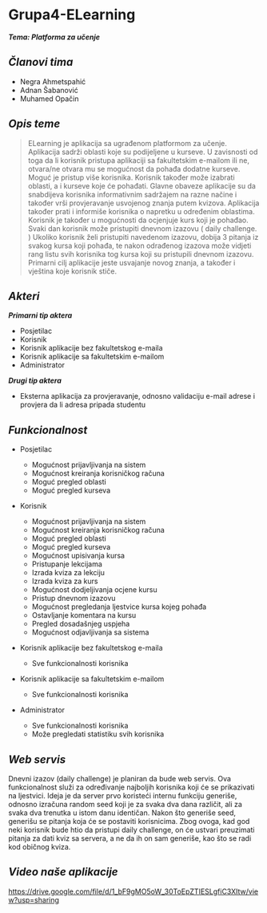 # Grupa4-ELearning
***Tema: Platforma za učenje***

***Članovi tima*** 
-------------

- Negra Ahmetspahić
- Adnan Šabanović
- Muhamed Opačin

***Opis teme***
-------------
>ELearning je aplikacija sa ugrađenom platformom za učenje. Aplikacija sadrži oblasti koje su podijeljene u kurseve. U zavisnosti od toga da li korisnik pristupa aplikaciji sa fakultetskim e-mailom ili ne, otvara/ne otvara mu se mogućnost da pohađa dodatne kurseve.
Moguć je pristup više korisnika. Korisnik također može izabrati oblasti, a i kurseve koje će pohađati. Glavne obaveze aplikacije su da snabdijeva korisnika informativnim sadržajem na razne načine i također vrši provjeravanje usvojenog znanja putem kvizova. Aplikacija također prati i informiše korisnika o napretku u određenim oblastima. Korisnik je također u mogućnosti da ocjenjuje kurs koji je pohađao. Svaki dan korisnik može pristupiti dnevnom izazovu ( daily challenge. ) Ukoliko korisnik želi pristupiti navedenom izazovu, dobija 3 pitanja iz svakog kursa koji pohađa, te nakon odrađenog izazova može vidjeti rang listu svih korisnika tog kursa koji su pristupili dnevnom izazovu. Primarni cilj aplikacije jeste usvajanje novog znanja, a također i vještina koje korisnik stiče.


***Akteri***
-------------
***Primarni tip aktera***
- Posjetilac 
- Korisnik
- Korisnik aplikacije bez fakultetskog e-maila 
- Korisnik aplikacije sa fakultetskim e-mailom 
- Administrator 

***Drugi tip aktera***
- Eksterna aplikacija za provjeravanje, odnosno validaciju e-mail adrese i provjera da li adresa pripada studentu

***Funkcionalnost***
------------- 

+ Posjetilac
  + Mogućnost prijavljivanja na sistem
  + Mogućnost kreiranja korisničkog računa
  + Moguć pregled oblasti
  + Moguć pregled kurseva
  
+ Korisnik 
  + Mogućnost prijavljivanja na sistem
  + Mogućnost kreiranja korisničkog računa
  + Moguć pregled oblasti
  + Moguć pregled kurseva
  + Mogućnost upisivanja kursa
  + Pristupanje lekcijama
  + Izrada kviza za lekciju
  + Izrada kviza za kurs
  + Mogućnost dodjeljivanja ocjene kursu
  + Pristup dnevnom izazovu
  + Mogućnost pregledanja ljestvice kursa kojeg pohađa
  + Ostavljanje komentara na kursu
  + Pregled dosadašnjeg uspjeha
  + Mogućnost odjavljivanja sa sistema
 
  
+ Korisnik aplikacije bez fakultetskog e-maila
  + Sve funkcionalnosti korisnika

+ Korisnik aplikacije sa fakultetskim e-mailom  
  + Sve funkcionalnosti korisnika

+ Administrator
  + Sve funkcionalnosti korisnika
  + Može pregledati statistiku svih korisnika
 
***Web servis***
-------------

Dnevni izazov (daily challenge) je planiran da bude web servis. Ova funkcionalnost služi za određivanje najboljih korisnika koji će se prikazivati na ljestvici. Ideja je da server prvo koristeći internu funkciju generiše, odnosno izračuna random seed koji je za svaka dva dana različit, ali za svaka dva trenutka u istom danu identičan. Nakon što generiše seed, generišu se pitanja koja će se postaviti korisnicima. Zbog ovoga, kad god neki korisnik bude htio da pristupi daily challenge, on će ustvari preuzimati pitanja za dati kviz sa servera, a ne da ih on sam generiše, kao što se radi kod običnog kviza.

***Video naše aplikacije***
-------------
https://drive.google.com/file/d/1_bF9gMO5oW_30ToEpZTIESLgfiC3XItw/view?usp=sharing

